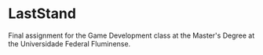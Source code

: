 # LastStand
Final assignment for the Game Development class at the Master's Degree at the Universidade Federal Fluminense.
